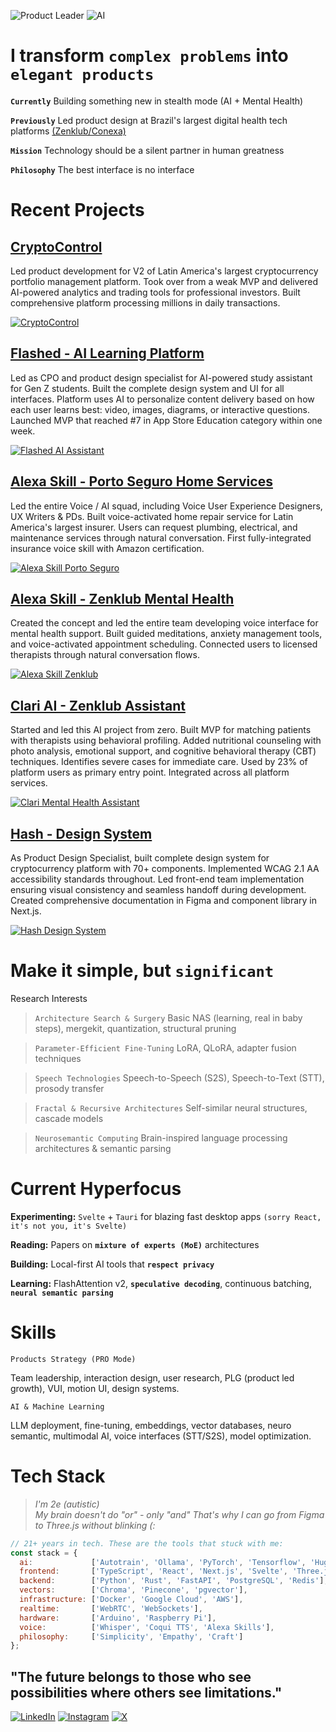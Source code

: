 ![Product Leader](https://img.shields.io/badge/%F0%9F%9A%80-Product%20Leader%20%7C%2021%2B%20years-grey.svg)
![AI](https://img.shields.io/badge/%F0%9F%A7%A0-AI%20%7C%20Neurosemantic-grey.svg)


# I transform `complex problems` into `elegant products`

**`Currently`** Building something new in stealth mode (AI + Mental Health)

**`Previously`** Led product design at Brazil's largest digital health tech platforms [(Zenklub/Conexa)](https://zenklub.com.br/busca/)

**`Mission`** Technology should be a silent partner in human greatness

**`Philosophy`** The best interface is no interface

# Recent Projects

## <a href="https://cryptocontrol.pro" target="_blank">CryptoControl</a>
Led product development for V2 of Latin America's largest cryptocurrency portfolio management platform. Took over from a weak MVP and delivered AI-powered analytics and trading tools for professional investors. Built comprehensive platform processing millions in daily transactions.

<a href="https://cryptocontrol.pro" target="_blank"><img src="https://raw.githubusercontent.com/brennercruvinel/brennercruvinel/main/crypto.png" alt="CryptoControl"></a>

## <a href="https://apps.apple.com/br/app/flashed-revis%C3%A3o-di%C3%A1ria/id6460138270" target="_blank">Flashed - AI Learning Platform</a>
Led as CPO and product design specialist for AI-powered study assistant for Gen Z students. Built the complete design system and UI for all interfaces. Platform uses AI to personalize content delivery based on how each user learns best: video, images, diagrams, or interactive questions. Launched MVP that reached #7 in App Store Education category within one week.


<a href="https://apps.apple.com/br/app/flashed-revis%C3%A3o-di%C3%A1ria/id6460138270" target="_blank"><img src="https://raw.githubusercontent.com/brennercruvinel/brennercruvinel/main/flashed.png" alt="Flashed AI Assistant"></a>

## <a href="https://www.portoseguro.com.br" target="_blank">Alexa Skill - Porto Seguro Home Services</a>
Led the entire Voice / AI squad, including Voice User Experience Designers, UX Writers & PDs. Built voice-activated home repair service for Latin America's largest insurer. Users can request plumbing, electrical, and maintenance services through natural conversation. First fully-integrated insurance voice skill with Amazon certification.

<a href="https://www.portoseguro.com.br" target="_blank"><img src="https://raw.githubusercontent.com/brennercruvinel/brennercruvinel/main/porto.png" alt="Alexa Skill Porto Seguro"></a>

## <a href="https://www.amazon.com.br/Zenklub-bem-estar-todo-dia/dp/B0BBP49XM3/ref=sr_1_1?__mk_pt_BR=%C3%85M%C3%85%C5%BD%C3%95%C3%91&crid=3EYRCCMU5B4D9&dib=eyJ2IjoiMSJ9.jTpn4VfysNfWRrrZ-vQB7g._1kFgso-VGPd40bjIp91PemlwE7hRQtIZifbznFMDC0&dib_tag=se&keywords=zenklub&qid=1753828832&s=alexa-skills&sprefix=zenklub%2Calexa-skills%2C169&sr=1-1" target="_blank">Alexa Skill - Zenklub Mental Health</a>
Created the concept and led the entire team developing voice interface for mental health support. Built guided meditations, anxiety management tools, and voice-activated appointment scheduling. Connected users to licensed therapists through natural conversation flows.

<a href="https://www.amazon.com.br/Zenklub-bem-estar-todo-dia/dp/B0BBP49XM3/ref=sr_1_1?__mk_pt_BR=%C3%85M%C3%85%C5%BD%C3%95%C3%91&crid=3EYRCCMU5B4D9&dib=eyJ2IjoiMSJ9.jTpn4VfysNfWRrrZ-vQB7g._1kFgso-VGPd40bjIp91PemlwE7hRQtIZifbznFMDC0&dib_tag=se&keywords=zenklub&qid=1753828832&s=alexa-skills&sprefix=zenklub%2Calexa-skills%2C169&sr=1-1" target="_blank"><img src="https://raw.githubusercontent.com/brennercruvinel/brennercruvinel/main/zenklub.png" alt="Alexa Skill Zenklub"></a>

## <a href="https://zenklub.com.br/site/para-voce" target="_blank">Clari AI - Zenklub Assistant</a>
Started and led this AI project from zero. Built MVP for matching patients with therapists using behavioral profiling. Added nutritional counseling with photo analysis, emotional support, and cognitive behavioral therapy (CBT) techniques. Identifies severe cases for immediate care. Used by 23% of platform users as primary entry point. Integrated across all platform services.

<a href="https://zenklub.com.br/site/para-voce" target="_blank"><img src="https://raw.githubusercontent.com/brennercruvinel/brennercruvinel/main/clari.png" alt="Clari Mental Health Assistant"></a>

## <a href="https://www.figma.com/design/USx5XDTlpPsabJSZoyWLYV/Hash-Design-System---Cryptocontrol-V1?node-id=553-14956&t=iE4gYUPCSrXTR94X-1" target="_blank">Hash - Design System</a>
As Product Design Specialist, built complete design system for cryptocurrency platform with 70+ components. Implemented WCAG 2.1 AA accessibility standards throughout. Led front-end team implementation ensuring visual consistency and seamless handoff during development. Created comprehensive documentation in Figma and component library in Next.js.

<a href="https://www.figma.com/design/USx5XDTlpPsabJSZoyWLYV/Hash-Design-System---Cryptocontrol-V1?node-id=553-14956&t=iE4gYUPCSrXTR94X-1" target="_blank"><img src="https://raw.githubusercontent.com/brennercruvinel/brennercruvinel/main/hash.png" alt="Hash Design System"></a>

# Make it simple, but `significant`

Research Interests

> `Architecture Search & Surgery` Basic NAS (learning, real in baby steps), mergekit, quantization, structural pruning

> `Parameter-Efficient Fine-Tuning` LoRA, QLoRA, adapter fusion techniques

> `Speech Technologies` Speech-to-Speech (S2S), Speech-to-Text (STT), prosody transfer

> `Fractal & Recursive Architectures` Self-similar neural structures, cascade models

> `Neurosemantic Computing` Brain-inspired language processing architectures & semantic parsing


# Current Hyperfocus

**Experimenting:** `Svelte` + `Tauri` for blazing fast desktop apps `(sorry React, it's not you, it's Svelte)`

**Reading:** Papers on **`mixture of experts (MoE)`** architectures

**Building:** Local-first AI tools that **`respect privacy`**

**Learning:** FlashAttention v2, **`speculative decoding`**, continuous batching, **`neural semantic parsing`**

# Skills
```
Products Strategy (PRO Mode)
```
Team leadership, interaction design, user research, PLG (product led growth), VUI, motion UI, design systems.
```
AI & Machine Learning 
```

LLM deployment, fine-tuning, embeddings, vector databases, neuro semantic, multimodal AI, voice interfaces (STT/S2S), model optimization.


# Tech Stack

> *I'm 2e (autistic)*  
> *My brain doesn't do "or" - only "and"*
> *That's why I can go from Figma to Three.js without blinking (:*  

```javascript
// 21+ years in tech. These are the tools that stuck with me:
const stack = {
  ai:             ['Autotrain', 'Ollama', 'PyTorch', 'Tensorflow', 'HuggingFace', 'LangChain'],
  frontend:       ['TypeScript', 'React', 'Next.js', 'Svelte', 'Three.js', 'Tailwind', 'WebGL','GLSL'],
  backend:        ['Python', 'Rust', 'FastAPI', 'PostgreSQL', 'Redis'],
  vectors:        ['Chroma', 'Pinecone', 'pgvector'],
  infrastructure: ['Docker', 'Google Cloud', 'AWS'],
  realtime:       ['WebRTC', 'WebSockets'],
  hardware:       ['Arduino', 'Raspberry Pi'],
  voice:          ['Whisper', 'Coqui TTS', 'Alexa Skills'],
  philosophy:     ['Simplicity', 'Empathy', 'Craft']
};
```

## "The future belongs to those who see possibilities where others see limitations."

<a href="https://www.linkedin.com/in/brennercruvinel/" target="_blank"><img src="https://img.shields.io/badge/LinkedIn-0077B5?style=for-the-badge&logo=linkedin&logoColor=white" alt="LinkedIn"></a>
<a href="https://www.instagram.com/brennercruvinel/" target="_blank"><img src="https://img.shields.io/badge/Instagram-E4405F?style=for-the-badge&logo=instagram&logoColor=white" alt="Instagram"></a>
<a href="https://x.com/brennercruvinel" target="_blank"><img src="https://img.shields.io/badge/X-000000?style=for-the-badge&logo=x&logoColor=white" alt="X"></a>

